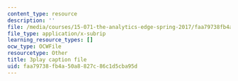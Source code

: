 ```yaml
---
content_type: resource
description: ''
file: /media/courses/15-071-the-analytics-edge-spring-2017/faa79738fb4a50a8827c86c1d5cba95d_GPOUGpF-Sno.vtt
file_type: application/x-subrip
learning_resource_types: []
ocw_type: OCWFile
resourcetype: Other
title: 3play caption file
uid: faa79738-fb4a-50a8-827c-86c1d5cba95d
---
```

